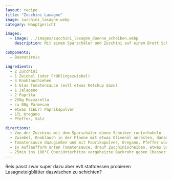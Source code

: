 ```yaml
---
layout: recipe
title: "Zucchini Lasagne"
image: zucchini_lasagne.webp
category: Hauptgericht

images:
  - image: ../images/zucchini_lasagne_duenne_scheiben.webp
    description: Mit einem Sparschäler und Zucchini auf einem Brett Scheiben runterhobeln (nicht mit der flachen Seite am Brett sonst sind die letzten Scheiben schwieriger)

components:
  - Basmatireis

ingredients:
  - 2 Zucchini
  - 1 Zwiebel (oder Frühlingszwiebel)
  - 4 Knoblauchzehen
  - 1 Glas Tomatensauce (evtl etwas Ketchup dazu)
  - 1 Jalapeno
  - 2 Paprika
  - 250g Mozzarella
  - ca 80g Parmesan
  - etwas (1EL?) Paprikapulver
  - 1TL Oregano
  - Pfeffer, Salz

directions:
  - Von der Zucchini mit dem Sparschäler dünne Scheiben runterhobeln
  - Zwiebel, Knoblauch in der Pfanne mit etwas Olivenöl anrösten, danach geschnittenen Paprika dazu
  - Tomatensauce dazugießen und mit Paprikapulver, Oregano, Pfeffer würzen und kurz aufkochen
  - In Auflaufform unten Tomatensauce, drauf Zucchinischeiben, etwas Salz, Parmesan bzw Mozarella, Tomatensauce, ... bis alle Zutaten aufgebraucht sind (ganz oben sind Zucchini und darauf Mozzarella)
  - 25min ins 180°C Ober/Unterhitze vorgeheizte Backrohr geben (besser 200°C und vorerst nur 20min testen)
---
```


Reis passt zwar super dazu aber evtl stattdessen probieren Lasagneteigblätter dazwischen zu schichten?